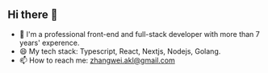 ## Hi there 👋

<!--
**weird94/weird94** is a ✨ _special_ ✨ repository because its `README.md` (this file) appears on your GitHub profile.

Here are some ideas to get you started:

- 🔭 I’m currently working on ...
- 🌱 I’m currently learning ...
- 👯 I’m looking to collaborate on ...
- 🤔 I’m looking for help with ...
- 💬 Ask me about ...
- 📫 How to reach me: ...
- 😄 Pronouns: ...
- ⚡ Fun fact: ...
-->

- 🔭 I'm a professional front-end and full-stack developer with more than 7 years' experence.
- 😄 My tech stack: Typescript, React, Nextjs, Nodejs, Golang.
- 📫 How to reach me: zhangwei.akl@gmail.com
